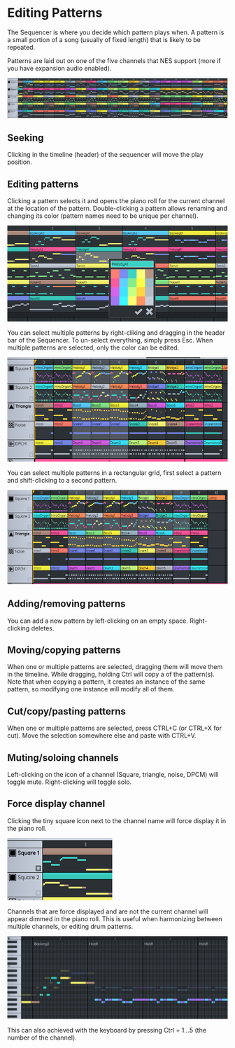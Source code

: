 # Editing Patterns

The Sequencer is where you decide which pattern plays when. A pattern is a small portion of a song (usually of fixed length) that is likely to be repeated. 

Patterns are laid out on one of the five channels that NES support (more if you have expansion audio enabled).

![](images/Sequencer.png#center)

## Seeking

Clicking in the timeline (header) of the sequencer will move the play position.

## Editing patterns

Clicking a pattern selects it and opens the piano roll for the current channel at the location of the pattern. Double-clicking a pattern allows renaming and changing its color (pattern names need to be unique per channel).

![](images/EditPattern.png#center)

You can select multiple patterns by right-cliking and dragging in the header bar of the Sequencer. To un-select everything, simply press Esc. When multiple patterns are selected, only the color can be edited.

![](images/PatternSelection2.png#center)

You can select multiple patterns in a rectangular grid, first select a pattern and shift-clicking to a second pattern.

![](images/SquareSelection.png#center)

## Adding/removing patterns

You can add a new pattern by left-clicking on an empty space. Right-clicking deletes.

## Moving/copying patterns

When one or multiple patterns are selected, dragging them will move them in the timeline. While dragging, holding Ctrl will copy a of the pattern(s). Note that when copying a pattern, it creates an instance of the same pattern, so modifying one instance will modify all of them.

## Cut/copy/pasting patterns

When one or multiple patterns are selected, press CTRL+C (or CTRL+X for cut). Move the selection somewhere else and paste with CTRL+V.

## Muting/soloing channels

Left-clicking on the icon of a channel (Square, triangle, noise, DPCM) will toggle mute. Right-clicking will toggle solo.

## Force display channel

Clicking the tiny square icon next to the channel name will force display it in the piano roll.

![](images/ForceDisplayButton.png#center)

Channels that are force displayed and are not the current channel will appear dimmed in the piano roll. This is useful when harmonizing between multiple channels, or editing drum patterns.

![](images/ForceDisplayPianoRoll.png#center)

This can also achieved with the keyboard by pressing Ctrl + 1...5 (the number of the channel).
